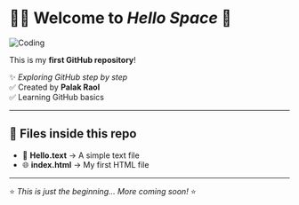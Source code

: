 # 👩‍💻 Welcome to *Hello Space* 🚀  

![Coding](https://media.giphy.com/media/L8K62iTDkzGX6/giphy.gif)

This is my **first GitHub repository**!  

✨ *Exploring GitHub step by step*  
✅ Created by **Palak Raol**  
✅ Learning GitHub basics  

---

## 📂 Files inside this repo  
- 📝 **Hello.text** → A simple text file  
- 🌐 **index.html** → My first HTML file  

---

⭐ *This is just the beginning… More coming soon!* ⭐
